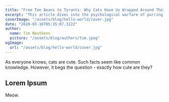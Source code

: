 ```yaml
---
title: "From Toe Beans to Tyrants: Why Cats Have Us Wrapped Around Their Paws"
excerpt: "This article dives into the psychological warfare of purring dictatorships, the evolutionary tactics behind their cuteness, and why, no matter how many of your houseplants they murder, you still find yourself saying, “Aww, who’s my precious baby?” Spoiler: It’s them. They’re the precious baby. And you’re their loyal subject."
coverImage: "/assets/blog/hello-world/cover.jpg"
date: "2020-03-16T05:35:07.322Z"
author:
  name: Tim Neutkens
  picture: "/assets/blog/authors/tim.jpeg"
ogImage:
  url: "/assets/blog/hello-world/cover.jpg"
---
```


As everyone knows, cats are cute. Such facts seem like common knowledge. However, it begs the question - exactly how cute are they? 

## Lorem Ipsum

Meow.

